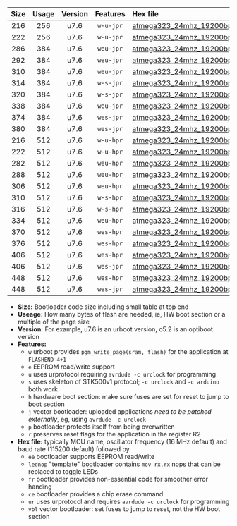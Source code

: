 |Size|Usage|Version|Features|Hex file|
|:-:|:-:|:-:|:-:|:--|
|216|256|u7.6|`w-u-jpr`|[atmega323_24mhz_19200bps_ur_vbl.hex](https://raw.githubusercontent.com/stefanrueger/urboot/main/atmega323_24mhz_19200bps_ur_vbl.hex)|
|222|256|u7.6|`w-u-jpr`|[atmega323_24mhz_19200bps_lednop_ur_vbl.hex](https://raw.githubusercontent.com/stefanrueger/urboot/main/atmega323_24mhz_19200bps_lednop_ur_vbl.hex)|
|286|384|u7.6|`weu-jpr`|[atmega323_24mhz_19200bps_ee_ur_vbl.hex](https://raw.githubusercontent.com/stefanrueger/urboot/main/atmega323_24mhz_19200bps_ee_ur_vbl.hex)|
|292|384|u7.6|`weu-jpr`|[atmega323_24mhz_19200bps_ee_lednop_ur_vbl.hex](https://raw.githubusercontent.com/stefanrueger/urboot/main/atmega323_24mhz_19200bps_ee_lednop_ur_vbl.hex)|
|310|384|u7.6|`weu-jpr`|[atmega323_24mhz_19200bps_ee_lednop_fr_ur_vbl.hex](https://raw.githubusercontent.com/stefanrueger/urboot/main/atmega323_24mhz_19200bps_ee_lednop_fr_ur_vbl.hex)|
|314|384|u7.6|`w-s-jpr`|[atmega323_24mhz_19200bps_vbl.hex](https://raw.githubusercontent.com/stefanrueger/urboot/main/atmega323_24mhz_19200bps_vbl.hex)|
|320|384|u7.6|`w-s-jpr`|[atmega323_24mhz_19200bps_lednop_vbl.hex](https://raw.githubusercontent.com/stefanrueger/urboot/main/atmega323_24mhz_19200bps_lednop_vbl.hex)|
|338|384|u7.6|`weu-jpr`|[atmega323_24mhz_19200bps_ee_lednop_fr_ce_ur_vbl.hex](https://raw.githubusercontent.com/stefanrueger/urboot/main/atmega323_24mhz_19200bps_ee_lednop_fr_ce_ur_vbl.hex)|
|374|384|u7.6|`wes-jpr`|[atmega323_24mhz_19200bps_ee_vbl.hex](https://raw.githubusercontent.com/stefanrueger/urboot/main/atmega323_24mhz_19200bps_ee_vbl.hex)|
|380|384|u7.6|`wes-jpr`|[atmega323_24mhz_19200bps_ee_lednop_vbl.hex](https://raw.githubusercontent.com/stefanrueger/urboot/main/atmega323_24mhz_19200bps_ee_lednop_vbl.hex)|
|216|512|u7.6|`w-u-hpr`|[atmega323_24mhz_19200bps_ur.hex](https://raw.githubusercontent.com/stefanrueger/urboot/main/atmega323_24mhz_19200bps_ur.hex)|
|222|512|u7.6|`w-u-hpr`|[atmega323_24mhz_19200bps_lednop_ur.hex](https://raw.githubusercontent.com/stefanrueger/urboot/main/atmega323_24mhz_19200bps_lednop_ur.hex)|
|282|512|u7.6|`weu-hpr`|[atmega323_24mhz_19200bps_ee_ur.hex](https://raw.githubusercontent.com/stefanrueger/urboot/main/atmega323_24mhz_19200bps_ee_ur.hex)|
|288|512|u7.6|`weu-hpr`|[atmega323_24mhz_19200bps_ee_lednop_ur.hex](https://raw.githubusercontent.com/stefanrueger/urboot/main/atmega323_24mhz_19200bps_ee_lednop_ur.hex)|
|306|512|u7.6|`weu-hpr`|[atmega323_24mhz_19200bps_ee_lednop_fr_ur.hex](https://raw.githubusercontent.com/stefanrueger/urboot/main/atmega323_24mhz_19200bps_ee_lednop_fr_ur.hex)|
|310|512|u7.6|`w-s-hpr`|[atmega323_24mhz_19200bps.hex](https://raw.githubusercontent.com/stefanrueger/urboot/main/atmega323_24mhz_19200bps.hex)|
|316|512|u7.6|`w-s-hpr`|[atmega323_24mhz_19200bps_lednop.hex](https://raw.githubusercontent.com/stefanrueger/urboot/main/atmega323_24mhz_19200bps_lednop.hex)|
|334|512|u7.6|`weu-hpr`|[atmega323_24mhz_19200bps_ee_lednop_fr_ce_ur.hex](https://raw.githubusercontent.com/stefanrueger/urboot/main/atmega323_24mhz_19200bps_ee_lednop_fr_ce_ur.hex)|
|370|512|u7.6|`wes-hpr`|[atmega323_24mhz_19200bps_ee.hex](https://raw.githubusercontent.com/stefanrueger/urboot/main/atmega323_24mhz_19200bps_ee.hex)|
|376|512|u7.6|`wes-hpr`|[atmega323_24mhz_19200bps_ee_lednop.hex](https://raw.githubusercontent.com/stefanrueger/urboot/main/atmega323_24mhz_19200bps_ee_lednop.hex)|
|406|512|u7.6|`wes-hpr`|[atmega323_24mhz_19200bps_ee_lednop_fr.hex](https://raw.githubusercontent.com/stefanrueger/urboot/main/atmega323_24mhz_19200bps_ee_lednop_fr.hex)|
|406|512|u7.6|`wes-jpr`|[atmega323_24mhz_19200bps_ee_lednop_fr_vbl.hex](https://raw.githubusercontent.com/stefanrueger/urboot/main/atmega323_24mhz_19200bps_ee_lednop_fr_vbl.hex)|
|448|512|u7.6|`wes-hpr`|[atmega323_24mhz_19200bps_ee_lednop_fr_ce.hex](https://raw.githubusercontent.com/stefanrueger/urboot/main/atmega323_24mhz_19200bps_ee_lednop_fr_ce.hex)|
|448|512|u7.6|`wes-jpr`|[atmega323_24mhz_19200bps_ee_lednop_fr_ce_vbl.hex](https://raw.githubusercontent.com/stefanrueger/urboot/main/atmega323_24mhz_19200bps_ee_lednop_fr_ce_vbl.hex)|

- **Size:** Bootloader code size including small table at top end
- **Useage:** How many bytes of flash are needed, ie, HW boot section or a multiple of the page size
- **Version:** For example, u7.6 is an urboot version, o5.2 is an optiboot version
- **Features:**
  + `w` urboot provides `pgm_write_page(sram, flash)` for the application at `FLASHEND-4+1`
  + `e` EEPROM read/write support
  + `u` uses urprotocol requiring `avrdude -c urclock` for programming
  + `s` uses skeleton of STK500v1 protocol; `-c urclock` and `-c arduino` both work
  + `h` hardware boot section: make sure fuses are set for reset to jump to boot section
  + `j` vector bootloader: uploaded applications *need to be patched externally*, eg, using `avrdude -c urclock`
  + `p` bootloader protects itself from being overwritten
  + `r` preserves reset flags for the application in the register R2
- **Hex file:** typically MCU name, oscillator frequency (16 MHz default) and baud rate (115200 default) followed by
  + `ee` bootloader supports EEPROM read/write
  + `lednop` "template" bootloader contains `mov rx,rx` nops that can be replaced to toggle LEDs
  + `fr` bootloader provides non-essential code for smoother error handing
  + `ce` bootloader provides a chip erase command
  + `ur` uses urprotocol and requires `avrdude -c urclock` for programming
  + `vbl` vector bootloader: set fuses to jump to reset, not the HW boot section
